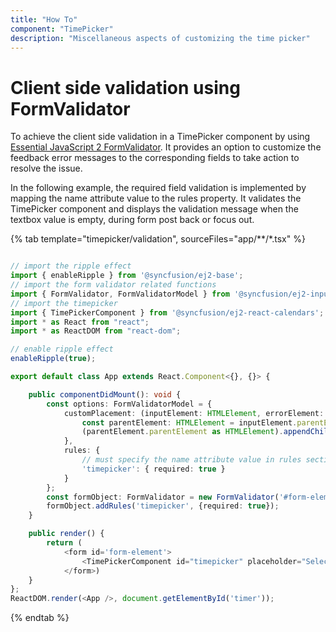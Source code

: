 ```yaml
---
title: "How To"
component: "TimePicker"
description: "Miscellaneous aspects of customizing the time picker"
---
```


# Client side validation using FormValidator

To achieve the client side validation in a TimePicker component by using
[Essential JavaScript 2 FormValidator](https://ej2.syncfusion.com/documentation/form-validator/). It provides an option to customize the feedback error messages to the corresponding
fields to take action to resolve the issue.

In the following example, the required field validation is implemented by mapping the name attribute
value to the rules property. It validates the TimePicker component and displays the validation
message when the textbox value is empty, during form post back or focus out.

{% tab template="timepicker/validation", sourceFiles="app/**/*.tsx" %}

```typescript

// import the ripple effect
import { enableRipple } from '@syncfusion/ej2-base';
// import the form validator related functions
import { FormValidator, FormValidatorModel } from '@syncfusion/ej2-inputs';
// import the timepicker
import { TimePickerComponent } from '@syncfusion/ej2-react-calendars';
import * as React from "react";
import * as ReactDOM from "react-dom";

// enable ripple effect
enableRipple(true);

export default class App extends React.Component<{}, {}> {

    public componentDidMount(): void {
        const options: FormValidatorModel = {
            customPlacement: (inputElement: HTMLElement, errorElement: HTMLElement) => {
                const parentElement: HTMLElement = inputElement.parentElement as HTMLElement;
                (parentElement.parentElement as HTMLElement).appendChild(errorElement);
            },
            rules: {
                // must specify the name attribute value in rules section with required validation
                'timepicker': { required: true }
            }
        };
        const formObject: FormValidator = new FormValidator('#form-element', options);
        formObject.addRules('timepicker', {required: true});
    }

    public render() {
        return (
            <form id='form-element'>
                <TimePickerComponent id="timepicker" placeholder="Select a Time" />
            </form>)
    }
};
ReactDOM.render(<App />, document.getElementById('timer'));

```

{% endtab %}
